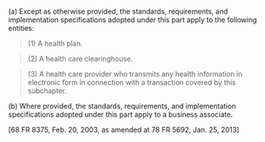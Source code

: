 (a) Except as otherwise provided, the standards, requirements, and implementation specifications adopted under this part apply to the following entities:

> (1) A health plan.

> (2) A health care clearinghouse.

> (3) A health care provider who transmits any health information in electronic form in connection with a transaction covered by this subchapter.

(b) Where provided, the standards, requirements, and implementation specifications adopted under this part apply to a business associate.
 
[68 FR 8375, Feb. 20, 2003, as amended at 78 FR 5692, Jan. 25, 2013]

